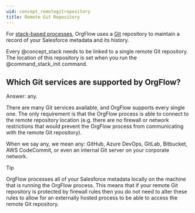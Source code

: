 ```yaml
---
uid: concept_remotegitrepository
title: Remote Git Repository
---
```


For [stack-based processes](xref:concept_stackbasedcommands), OrgFlow uses a [Git](https://git-scm.com/) repository to maintain a record of your Salesforce metadata and its history.

Every @concept_stack needs to be linked to a single remote Git repository. The location of this repository is set when you run the @command_stack_init command.

## Which Git services are supported by OrgFlow?

Answer: any.

There are many Git services available, and OrgFlow supports every single one. The only requirement is that the OrgFlow process is able to connect to the remote repository location (e.g. there are no firewall or network restrictions that would prevent the OrgFlow process from communicating with the remote Git repository).

When we say any, we mean any: GitHub, Azure DevOps, GitLab, Bitbucket, AWS CodeCommit, or even an internal Git server on your corporate network.

> [!TIP]
> OrgFlow processes all of your Salesforce metadata locally on the machine that is running the OrgFlow process. This means that if your remote Git repository is protected by firewall rules then you do not need to alter these rules to allow for an externally hosted process to be able to access the remote Git repository.
